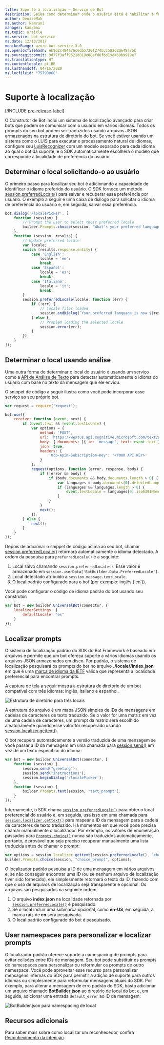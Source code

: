 ```yaml
---
title: Suporte à localização – Serviço de Bot
description: Saiba como determinar onde o usuário está e habilitar a funcionalidade de localização usando o SDK do Bot Framework para Node.js.
author: DeniseMak
ms.author: kamrani
manager: kamrani
ms.topic: article
ms.service: bot-service
ms.date: 12/13/2017
monikerRange: azure-bot-service-3.0
ms.openlocfilehash: eb9d2c484a76c0db5720f274b3c592d2d648a75b
ms.sourcegitcommit: 9d77f3aff9521d819e88efd0fbd19d469b9919e7
ms.translationtype: HT
ms.contentlocale: pt-BR
ms.lasthandoff: 04/16/2020
ms.locfileid: "75790868"
---
```

# <a name="support-localization"></a>Suporte à localização

[!INCLUDE [pre-release-label](../includes/pre-release-label-v3.md)]

O Construtor de Bot inclui um sistema de localização avançado para criar bots que podem se comunicar com o usuário em vários idiomas. Todos os prompts do seu bot podem ser traduzidos usando arquivos JSON armazenados na estrutura de diretório do bot. Se você estiver usando um sistema como o LUIS para executar o processamento natural de idiomas, configure seu [LuisRecognizer][LUISRecognizer] com um modelo separado para cada idioma ao qual o bot dá suporte, e o SDK automaticamente escolherá o modelo que corresponde à localidade de preferência do usuário.

## <a name="determine-the-locale-by-prompting-the-user"></a>Determinar o local solicitando-o ao usuário
O primeiro passo para localizar seu bot é adicionando a capacidade de identificar o idioma preferido do usuário. O SDK fornece um método [session.preferredLocale()][preferredLocal] para salvar e recuperar essa preferência por usuário. O exemplo a seguir é uma caixa de diálogo para solicitar o idioma de preferência do usuário e, em seguida, salvar essa preferência.

``` javascript
bot.dialog('/localePicker', [
    function (session) {
        // Prompt the user to select their preferred locale
        builder.Prompts.choice(session, "What's your preferred language?", 'English|Español|Italiano');
    },
    function (session, results) {
        // Update preferred locale
        var locale;
        switch (results.response.entity) {
            case 'English':
                locale = 'en';
                break;
            case 'Español':
                locale = 'es';
                break;
            case 'Italiano':
                locale = 'it';
                break;
        }
        session.preferredLocale(locale, function (err) {
            if (!err) {
                // Locale files loaded
                session.endDialog(`Your preferred language is now ${results.response.entity}`);
            } else {
                // Problem loading the selected locale
                session.error(err);
            }
        });
    }
]);
```

## <a name="determine-the-locale-by-using-analytics"></a>Determinar o local usando análise
Uma outra forma de determinar o local do usuário é usando um serviço como a [API de Análise de Texto](/azure/cognitive-services/cognitive-services-text-analytics-quick-start) para detectar automaticamente o idioma do usuário com base no texto da mensagem que ele enviou.

O snippet de código a seguir ilustra como você pode incorporar esse serviço ao seu próprio bot.
``` javascript
var request = require('request');

bot.use({
    receive: function (event, next) {
        if (event.text && !event.textLocale) {
            var options = {
                method: 'POST',
                url: 'https://westus.api.cognitive.microsoft.com/text/analytics/v2.0/languages?numberOfLanguagesToDetect=1',
                body: { documents: [{ id: 'message', text: event.text }]},
                json: true,
                headers: {
                    'Ocp-Apim-Subscription-Key': '<YOUR API KEY>'
                }
            };
            request(options, function (error, response, body) {
                if (!error && body) {
                    if (body.documents && body.documents.length > 0) {
                        var languages = body.documents[0].detectedLanguages;
                        if (languages && languages.length > 0) {
                            event.textLocale = languages[0].iso6391Name;
                        }
                    }
                }
                next();
            });
        } else {
            next();
        }
    }
});
```

Depois de adicionar o snippet de código acima ao seu bot, chamar [session.preferredLocale()][preferredLocal] retornará automaticamente o idioma detectado. A ordem da pesquisa para `preferredLocale()` é a seguinte:
1. Local salvo chamando `session.preferredLocale()`. Esse valor é armazenado em `session.userData['BotBuilder.Data.PreferredLocale']`.
2. Local detectado atribuído a `session.message.textLocale`.
3. O local padrão configurado para o bot (por exemplo: inglês ('en')).

Você pode configurar o código de idioma padrão do bot usando seu construtor:

```javascript
var bot = new builder.UniversalBot(connector, {
    localizerSettings: { 
        defaultLocale: "es" 
    }
});
```

## <a name="localize-prompts"></a>Localizar prompts
O sistema de localização padrão do SDK do Bot Framework é baseado em arquivos e permite que um bot ofereça suporte a vários idiomas usando os arquivos JSON armazenados em disco. Por padrão, o sistema de localização pesquisará os prompts do bot no arquivo **./locale/<IETF TAG>/index.json** em que <IETF TAG> é uma [marca de idioma da IETF][IEFT] válida que representa a localidade preferencial para encontrar prompts. 

A captura de tela a seguir mostra a estrutura de diretório de um bot compatível com três idiomas: inglês, italiano e espanhol.

![Estrutura de diretório para três locais](../media/locale-dir.png)

A estrutura do arquivo é um mapa JSON simples de IDs de mensagens em cadeias de caracteres de texto traduzido. Se o valor for uma matriz em vez de uma cadeia de caracteres, um prompt da matriz será escolhido aleatoriamente quando esse valor for recuperado usando [session.localizer.gettext()][GetText]. 

O bot recupera automaticamente a versão traduzida de uma mensagem se você passar a ID da mensagem em uma chamada para [session.send()](http://docs.botframework.com/node/builder/chat-reference/classes/_botbuilder_d_.session#send) em vez de um texto específico do idioma:

```javascript
var bot = new builder.UniversalBot(connector, [
    function (session) {
        session.send("greeting");
        session.send("instructions");
        session.beginDialog('/localePicker');
    },
    function (session) {
        builder.Prompts.text(session, "text_prompt");
    }
]);
```

Internamente, o SDK chama [`session.preferredLocale()`][preferredLocale] para obter o local preferencial do usuário e, em seguida, usa isso em uma chamada para [`session.localizer.gettext()`][GetText] para mapear a ID da mensagem para a cadeia de caracteres de texto traduzido.  Há momentos em que você pode precisa chamar manualmente o localizador. Por exemplo, os valores de enumeração passados para [`Prompts.choice()`][promptsChoice] nunca são traduzidos automaticamente, portanto, é provável que seja preciso recuperar manualmente uma lista traduzida antes de chamar o prompt:

```javascript
var options = session.localizer.gettext(session.preferredLocale(), "choice_options");
builder.Prompts.choice(session, "choice_prompt", options);
```

O localizador padrão pesquisa a ID de uma mensagem em vários arquivos e, se não conseguir encontrar uma ID (ou se nenhum arquivo de localização tiver sido fornecido), ele simplesmente retornará o texto da ID, fazendo com que o uso de arquivos de localização seja transparente e opcional.  Os arquivos são pesquisados na seguinte ordem:

1. O arquivo **index.json** na localidade retornada por [`session.preferredLocale()`][preferredLocale] é pesquisado.
2. Se o local incluir uma submarca opcional, como **en-US**, em seguida, a marca raiz de **en** será pesquisada.
3. O local padrão configurado do bot é pesquisado.

## <a name="use-namespaces-to-customize-and-localize-prompts"></a>Usar namespaces para personalizar e localizar prompts
O localizador padrão oferece suporte a namespacing de prompts para evitar colisões entre IDs de mensagem.  Seu bot pode substituir os prompts de namespaces para personalizar ou reformular os prompts de outro namespace.  Você pode aproveitar esse recurso para personalizar mensagens internas do SDK para permitir a adição de suporte para outros idiomas ou simplesmente para reformular mensagens atuais do SDK.  Por exemplo, para alterar a mensagem de erro padrão do SDK, basta adicionar um arquivo chamado **BotBuilder.json** ao diretório de local do bot e, em seguida, adicionar uma entrada `default_error` ao ID da mensagem:

![BotBuilder.json para namespacing de local](../media/locale-namespacing.png)


## <a name="additional-resources"></a>Recursos adicionais

Para saber mais sobre como localizar um reconhecedor, confira [Reconhecimento da intenção](bot-builder-nodejs-recognize-intent-messages.md).


[LUIS]: https://www.luis.ai/
[IMessage]: http://docs.botframework.com/node/builder/chat-reference/interfaces/_botbuilder_d_.imessage
[IntentRecognizerSetOptions]: https://docs.botframework.com/node/builder/chat-reference/interfaces/_botbuilder_d_.iintentrecognizersetoptions.html
[LUISRecognizer]: https://docs.botframework.com/node/builder/chat-reference/classes/_botbuilder_d_.luisrecognizer
[LUISSample]: https://aka.ms/v3-js-luisSample
[DisambiguationSample]: https://aka.ms/v3-js-onDisambiguateRoute
[preferredLocal]: https://docs.botframework.com/node/builder/chat-reference/classes/_botbuilder_d_.session#preferredlocale
[preferredLocale]: https://docs.botframework.com/node/builder/chat-reference/classes/_botbuilder_d_.session#preferredlocale
[promptsChoice]: https://docs.botframework.com/node/builder/chat-reference/interfaces/_botbuilder_d_.__global.iprompts.html#choice
[GetText]: https://docs.botframework.com/node/builder/chat-reference/interfaces/_botbuilder_d_.ilocalizer.html#gettext
[IEFT]: https://en.wikipedia.org/wiki/IETF_language_tag

